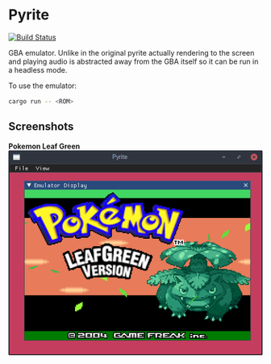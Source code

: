 Pyrite
===

[![Build Status](https://github.com/ExPixel/Pyrite/workflows/Tests/badge.svg)](https://github.com/ExPixel/Pyrite/actions?query=workflow%3ATests)

GBA emulator. Unlike in the original pyrite actually rendering to the screen and playing audio is abstracted away from the GBA itself
so it can be run in a headless mode.

To use the emulator:

```sh
cargo run -- <ROM>
```

Screenshots
---

**Pokemon Leaf Green**  
![Pokemon Leaf Green Screenshot](https://raw.githubusercontent.com/ExPixel/Pyrite/master/misc/screenshots/pokemon-leaf-green.png)
